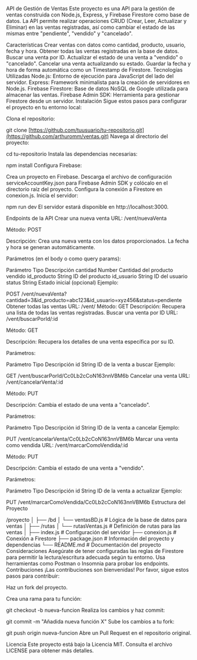 API de Gestión de Ventas
Este proyecto es una API para la gestión de ventas construida con Node.js, Express, y Firebase Firestore como base de datos. La API permite realizar operaciones CRUD (Crear, Leer, Actualizar y Eliminar) en las ventas registradas, así como cambiar el estado de las mismas entre "pendiente", "vendido" y "cancelado".

Características
Crear ventas con datos como cantidad, producto, usuario, fecha y hora.
Obtener todas las ventas registradas en la base de datos.
Buscar una venta por ID.
Actualizar el estado de una venta a "vendido" o "cancelado".
Cancelar una venta actualizando su estado.
Guardar la fecha y hora de forma automática como un Timestamp de Firestore.
Tecnologías Utilizadas
Node.js: Entorno de ejecución para JavaScript del lado del servidor.
Express: Framework minimalista para la creación de servidores en Node.js.
Firebase Firestore: Base de datos NoSQL de Google utilizada para almacenar las ventas.
Firebase Admin SDK: Herramienta para gestionar Firestore desde un servidor.
Instalación
Sigue estos pasos para configurar el proyecto en tu entorno local:

Clona el repositorio:


git clone [https://github.com/tuusuario/tu-repositorio.git](https://github.com/arthuromm/ventas.git)
Navega al directorio del proyecto:


cd tu-repositorio
Instala las dependencias necesarias:


npm install
Configura Firebase:

Crea un proyecto en Firebase.
Descarga el archivo de configuración serviceAccountKey.json para Firebase Admin SDK y colócalo en el directorio raíz del proyecto.
Configura la conexión a Firestore en conexion.js.
Inicia el servidor:

npm run dev
El servidor estará disponible en http://localhost:3000.

Endpoints de la API
Crear una nueva venta
URL: /vent/nuevaVenta

Método: POST

Descripción: Crea una nueva venta con los datos proporcionados. La fecha y hora se generan automáticamente.

Parámetros (en el body o como query params):

Parámetro	Tipo	Descripción
cantidad	Number	Cantidad del producto vendido
id_producto	String	ID del producto
id_usuario	String	ID del usuario
status	String	Estado inicial (opcional)
Ejemplo:


POST /vent/nuevaVenta?cantidad=3&id_producto=abc123&id_usuario=xyz456&status=pendiente
Obtener todas las ventas
URL: /vent/
Método: GET
Descripción: Recupera una lista de todas las ventas registradas.
Buscar una venta por ID
URL: /vent/buscarPorId/:id

Método: GET

Descripción: Recupera los detalles de una venta específica por su ID.

Parámetros:

Parámetro	Tipo	Descripción
id	String	ID de la venta a buscar
Ejemplo:

GET /vent/buscarPorId/Cc0Lb2cCoN163nnVBM6b
Cancelar una venta
URL: /vent/cancelarVenta/:id

Método: PUT

Descripción: Cambia el estado de una venta a "cancelado".

Parámetros:

Parámetro	Tipo	Descripción
id	String	ID de la venta a cancelar
Ejemplo:

PUT /vent/cancelarVenta/Cc0Lb2cCoN163nnVBM6b
Marcar una venta como vendida
URL: /vent/marcarComoVendida/:id

Método: PUT

Descripción: Cambia el estado de una venta a "vendido".

Parámetros:

Parámetro	Tipo	Descripción
id	String	ID de la venta a actualizar
Ejemplo:

PUT /vent/marcarComoVendida/Cc0Lb2cCoN163nnVBM6b
Estructura del Proyecto

/proyecto
│
├── /bd
│   └── ventasBD.js         # Lógica de la base de datos para ventas
│
├── /rutas
│   └── rutasVentas.js      # Definición de rutas para las ventas
│
├── index.js                # Configuración del servidor
├── conexion.js             # Conexión a Firestore
├── package.json            # Información del proyecto y dependencias
└── README.md               # Documentación del proyecto
Consideraciones
Asegúrate de tener configuradas las reglas de Firestore para permitir la lectura/escritura adecuada según tu entorno.
Usa herramientas como Postman o Insomnia para probar los endpoints.
Contribuciones
¡Las contribuciones son bienvenidas! Por favor, sigue estos pasos para contribuir:

Haz un fork del proyecto.

Crea una rama para tu función:

git checkout -b nueva-funcion
Realiza los cambios y haz commit:

git commit -m "Añadida nueva función X"
Sube los cambios a tu fork:

git push origin nueva-funcion
Abre un Pull Request en el repositorio original.

Licencia
Este proyecto está bajo la Licencia MIT. Consulta el archivo LICENSE para obtener más detalles.
